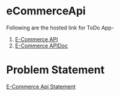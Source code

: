 # eCommerceApi

Following are the hosted link for ToDo App-

1) [E-Commerce API](http://api.hanumantpatil.co/)
2) [E-Commerce APIDoc](http://apidoc.ecommerce.hanumantpatil.co/)


# Problem Statement

[E-Commerce Api Statement](https://github.com/HanumantChidrawar/eCommerceApi/blob/master/ecommerce.pdf)
